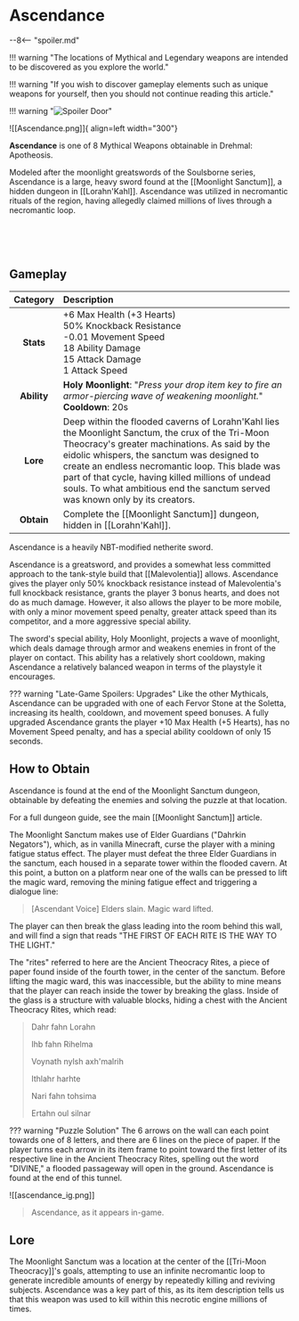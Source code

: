 # Ascendance

--8<-- "spoiler.md"

!!! warning "The locations of Mythical and Legendary weapons are intended to be discovered as you explore the world."

!!! warning "If you wish to discover gameplay elements such as unique weapons for yourself, then you should not continue reading this article."

!!! warning "![Spoiler Door](/assets/img/spoiler_door.png)"

![[Ascendance.png]]{ align=left width="300"}

**Ascendance** is one of 8 Mythical Weapons obtainable in Drehmal: Apotheosis.

Modeled after the moonlight greatswords of the Soulsborne series, Ascendance is a large, heavy sword found at the [[Moonlight Sanctum]], a hidden dungeon in [[Lorahn'Kahl]]. Ascendance was utilized in necromantic rituals of the region, having allegedly claimed millions of lives through a necromantic loop.

<br> <br> <br>

## Gameplay

| Category | Description                 |
|:--------------------------------:|:-----------------------------------------------------------------------------------------------------------------------------------------------------------------------------|
| **Stats**                        | +6 Max Health (+3 Hearts) <br> 50% Knockback Resistance <br> -0.01 Movement Speed <br> 18 Ability Damage <br> 15 Attack Damage <br> 1 Attack Speed  |
| **Ability**                      | **Holy Moonlight**: "*Press your drop item key to fire an armor-piercing wave of weakening moonlight.*" <br> **Cooldown**: 20s           |
| **Lore**                         | Deep within the flooded caverns of Lorahn'Kahl lies the Moonlight Sanctum, the crux of the Tri-Moon Theocracy's greater machinations. As said by the eidolic whispers, the sanctum was designed to create an endless necromantic loop. This blade was part of that cycle, having killed millions of undead souls. To what ambitious end the sanctum served was known only by its creators. |
| **Obtain**                       | Complete the [[Moonlight Sanctum]] dungeon, hidden in [[Lorahn'Kahl]].               |

Ascendance is a heavily NBT-modified netherite sword.

Ascendance is a greatsword, and provides a somewhat less committed approach to the tank-style build that [[Malevolentia]] allows. Ascendance gives the player only 50% knockback resistance instead of Malevolentia's full knockback resistance, grants the player 3 bonus hearts, and does not do as much damage. However, it also allows the player to be more mobile, with only a minor movement speed penalty, greater attack speed than its competitor, and a more aggressive special ability.

The sword's special ability, Holy Moonlight, projects a wave of moonlight, which deals damage through armor and weakens enemies in front of the player on contact. This ability has a relatively short cooldown, making Ascendance a relatively balanced weapon in terms of the playstyle it encourages.

??? warning "Late-Game Spoilers: Upgrades"
    Like the other Mythicals, Ascendance can be upgraded with one of each Fervor Stone at the Soletta, increasing its health, cooldown, and movement speed bonuses. A fully upgraded Ascendance grants the player +10 Max Health (+5 Hearts), has no Movement Speed penalty, and has a special ability cooldown of only 15 seconds.

## How to Obtain

Ascendance is found at the end of the Moonlight Sanctum dungeon, obtainable by defeating the enemies and solving the puzzle at that location.

For a full dungeon guide, see the main [[Moonlight Sanctum]] article.

The Moonlight Sanctum makes use of Elder Guardians ("Dahrkin Negators"), which, as in vanilla Minecraft, curse the player with a mining fatigue status effect. The player must defeat the three Elder Guardians in the sanctum, each housed in a separate tower within the flooded cavern. At this point, a button on a platform near one of the walls can be pressed to lift the magic ward, removing the mining fatigue effect and triggering a dialogue line:

> [Ascendant Voice] Elders slain. Magic ward lifted.

The player can then break the glass leading into the room behind this wall, and will find a sign that reads "THE FIRST OF EACH RITE IS THE WAY TO THE LIGHT."

The "rites" referred to here are the Ancient Theocracy Rites, a piece of paper found inside of the fourth tower, in the center of the sanctum. Before lifting the magic ward, this was inaccessible, but the ability to mine means that the player can reach inside the tower by breaking the glass. Inside of the glass is a structure with valuable blocks, hiding a chest with the Ancient Theocracy Rites, which read:

> Dahr fahn Lorahn
>
> Ihb fahn Rihelma
>
> Voynath nylsh axh'malrih
>
> Ithlahr harhte
>
> Nari fahn tohsima
>
> Ertahn oul silnar

??? warning "Puzzle Solution"
    The 6 arrows on the wall can each point towards one of 8 letters, and there are 6 lines on the piece of paper. If the player turns each arrow in its item frame to point toward the first letter of its respective line in the Ancient Theocracy Rites, spelling out the word "DIVINE," a flooded passageway will open in the ground. Ascendance is found at the end of this tunnel.
    
![[ascendance_ig.png]]
> Ascendance, as it appears in-game.

## Lore

The Moonlight Sanctum was a location at the center of the [[Tri-Moon Theocracy]]'s goals, attempting to use an infinite necromantic loop to generate incredible amounts of energy by repeatedly killing and reviving subjects. Ascendance was a key part of this, as its item description tells us that this weapon was used to kill within this necrotic engine millions of times.